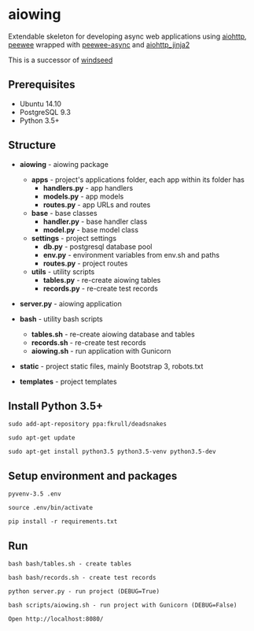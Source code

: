 # aiowing

Extendable skeleton for developing async web applications using [aiohttp](https://github.com/KeepSafe/aiohttp), [peewee](https://github.com/coleifer/peewee) wrapped with [peewee-async](https://github.com/05bit/peewee-async) and [aiohttp_jinja2](https://github.com/aio-libs/aiohttp_jinja2)

This is a successor of [windseed](https://github.com/embali/windseed)


## Prerequisites

- Ubuntu 14.10
- PostgreSQL 9.3
- Python 3.5+


## Structure

- **aiowing** - aiowing package
  - **apps** - project's applications folder, each app within its folder has
    - **handlers.py** - app handlers
    - **models.py** - app models
    - **routes.py** - app URLs and routes
  - **base** - base classes
    - **handler.py** - base handler class
    - **model.py** - base model class
  - **settings** - project settings
    - **db.py** - postgresql database pool
    - **env.py** - environment variables from env.sh and paths
    - **routes.py** - project routes
  - **utils** - utility scripts
    - **tables.py** - re-create aiowing tables
    - **records.py** - re-create test records

- **server.py** - aiowing application

- **bash** - utility bash scripts
  - **tables.sh** - re-create aiowing database and tables
  - **records.sh** - re-create test records
  - **aiowing.sh** - run application with Gunicorn

- **static** - project static files, mainly Bootstrap 3, robots.txt

- **templates** - project templates


## Install Python 3.5+
```
sudo add-apt-repository ppa:fkrull/deadsnakes

sudo apt-get update

sudo apt-get install python3.5 python3.5-venv python3.5-dev
```

## Setup environment and packages

```
pyvenv-3.5 .env

source .env/bin/activate

pip install -r requirements.txt
```


## Run

```
bash bash/tables.sh - create tables

bash bash/records.sh - create test records

python server.py - run project (DEBUG=True)

bash scripts/aiowing.sh - run project with Gunicorn (DEBUG=False)

Open http://localhost:8080/
```
